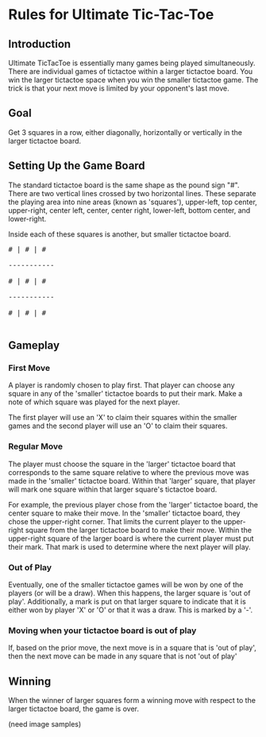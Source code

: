 # Rules for Ultimate Tic-Tac-Toe #

## Introduction ##
Ultimate TicTacToe is essentially many games being played simultaneously. There are individual games of tictactoe within a larger tictactoe board. You win the larger tictactoe space when you win the smaller tictactoe game. The trick is that your next move is limited by your opponent's last move.

## Goal ##
Get 3 squares in a row, either diagonally, horizontally or vertically in the larger tictactoe board.

## Setting Up the Game Board ##
The standard tictactoe board is the same shape as the pound sign "#". There are two vertical lines crossed by two horizontal lines. These separate the playing area into nine areas (known as 'squares'), upper-left, top center, upper-right, center left, center, center right, lower-left, bottom center, and lower-right.

Inside each of these squares is another, but smaller tictactoe board.
<pre>
# | # | #<br>
-----------<br>
# | # | #<br>
-----------<br>
# | # | #<br>
</pre>


## Gameplay ##
### First Move ###
A player is randomly chosen to play first. That player can choose any square in any of the 'smaller' tictactoe boards to put their mark. Make a note of which square was played for the next player.

The first player will use an 'X' to claim their squares within the smaller games and the second player will use an 'O' to claim their squares.

### Regular Move ###
The player must choose the square in the 'larger' tictactoe board that corresponds to the same square relative to where the previous move was made in the 'smaller' tictactoe board. Within that 'larger' square, that player will mark one square within that larger square's tictactoe board.

For example, the previous player chose from the 'larger' tictactoe board, the center square to make their move. In the 'smaller' tictactoe board, they chose the upper-right corner. That limits the current player to the upper-right square from the larger tictactoe board to make their move. Within the upper-right square of the larger board is where the current player must put their mark. That mark is used to determine where the next player will play.

### Out of Play ###
Eventually, one of the smaller tictactoe games will be won by one of the players (or will be a draw). When this happens, the larger square is 'out of play'. Additionally, a mark is put on that larger square to indicate that it is either won by player 'X' or 'O' or that it was a draw. This is marked by a '-'.

### Moving when your tictactoe board is out of play ###
If, based on the prior move, the next move is in a square that is 'out of play', then the next move can be made in any square that is not 'out of play'

## Winning ##
When the winner of larger squares form a winning move with respect to the larger tictactoe board, the game is over.

(need image samples)